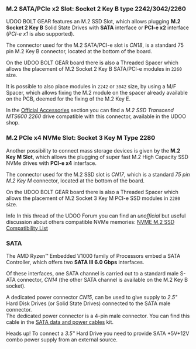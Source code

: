 ### M.2 SATA/PCIe x2 Slot: Socket 2 Key B type 2242/3042/2260

UDOO BOLT GEAR features an M.2 SSD Slot, which allows plugging **M.2 Socket 2 Key B** Solid State Drives with **SATA** interface or **PCI-e x2** interface (*PCI-e x1* is also supported).

The connector used for the M.2 SATA/PCI-e slot is *CN18*, is a standard 75 pin M.2 Key B connector, located at the bottom of the board.

On the UDOO BOLT GEAR board there is also a Threaded Spacer which allows the placement of M.2 Socket 2 Key B SATA/PCI-e modules in `2260` size.

It is possible to also place modules in `2242` or `3042` size, by using a M/F Spacer, which allows fixing the M.2 module on the spacer already available on the PCB, deemed for the fixing of the M.2 Key E.

In the [Official Accessories](!Accessories/Official_Accessories) section you can find a *M.2 SSD Transcend MTS600 2260* drive compatible with this connector, available in the UDOO shop.

### M.2 PCIe x4 NVMe Slot: Socket 3 Key M Type 2280

Another possibility to connect mass storage devices is given by the **M.2 Key M Slot**, which allows the plugging of super fast M.2 High Capacity SSD NVMe drives with **PCI-e x4** interface.

The connector used for the M.2 SSD slot is *CN17*, which is a standard *75 pin M.2 Key M* connector, located at the bottom of the board.

On the UDOO BOLT GEAR board there is also a Threaded Spacer which allows the placement of M.2 Socket 3 Key M PCI-e SSD modules in `2280` size.

<span class="label label-info">Info</span> In this thread of the UDOO Forum you can find an *unofficial* but useful discussion about others compatible NVMe memories: [NVME M.2 SSD Compatibility List](https://www.udoo.org/forum/threads/nvme-m-2-ssd-compatibility-list.27252/)

### SATA

The AMD Ryzen™ Embedded V1000 family of Processors embed a SATA Controller, which offers two **SATA III 6.0 Gbps** interfaces.

Of these interfaces, one SATA channel is carried out to a standard male S-ATA connector, *CN14* (the other SATA channel is available on the M.2 Key B socket).

A dedicated power connector *CN15*, can be used to give supply to *2.5"* Hard Disk Drives (or Solid State Drives) connected to the SATA male connector.  
The dedicated power connector is a 4-pin male connector. You can find this cable in the [SATA data and power cables](http://shop.udoo.org/sata-data-and-power-cables-for-udoo-x86.html) kit.

<span class="label label-warning">Heads up!</span> To connect a *3.5"* Hard Drive you need to provide SATA +5V+12V combo power supply from an external source.
